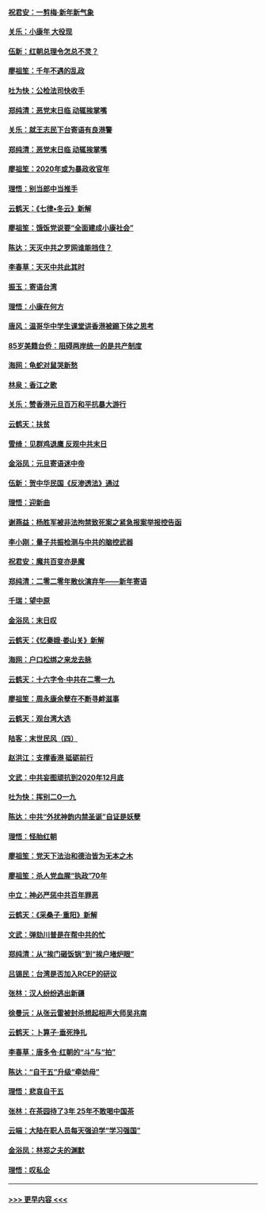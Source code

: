 #### [祝君安：一剪梅‧新年新气象](../pages/nsc993/n11776340.md?t=01090802) 
#### [关乐：小康年 大役现](../pages/nsc993/n11774213.md?t=01090802) 
#### [伍新：红朝总理令怎总不灵？](../pages/nsc993/n11770813.md?t=01090802) 
#### [廖祖笙：千年不遇的乱政](../pages/nsc993/n11770373.md?t=01090802) 
#### [吐为快：公检法司快收手](../pages/nsc993/n11770359.md?t=01090802) 
#### [郑纯清：恶党末日临 动辄挨掌嘴](../pages/nsc993/n11769912.md?t=01090802) 
#### [关乐：就王志民下台寄语有良港警](../pages/nsc993/n11769903.md?t=01090802) 
#### [郑纯清：恶党末日临 动辄挨掌嘴](../pages/nsc993/n11769356.md?t=01090802) 
#### [廖祖笙：2020年或为暴政收官年](../pages/nsc993/n11768216.md?t=01090802) 
#### [理悟：别当郎中当推手](../pages/nsc993/n11768243.md?t=01090802) 
#### [云鹤天：《七律▪冬云》新解](../pages/nsc993/n11768204.md?t=01090802) 
#### [廖祖笙：饿饭党说要“全面建成小康社会”](../pages/nsc993/n11767482.md?t=01090802) 
#### [陈达：天灭中共之罗网谁能挡住？](../pages/nsc993/n11767465.md?t=01090802) 
#### [李春草：天灭中共此其时](../pages/nsc993/n11767452.md?t=01090802) 
#### [振玉：寄语台湾](../pages/nsc993/n11767432.md?t=01090802) 
#### [理悟：小康在何方](../pages/nsc993/n11767394.md?t=01090802) 
#### [唐风：温哥华中学生课堂讲香港被踢下体之思考](../pages/nsc993/n11766848.md?t=01090802) 
#### [85岁美籍台侨：阻碍两岸统一的是共产制度](../pages/nsc993/n11765043.md?t=01090802) 
#### [海网：龟蛇对鼠哭新愁](../pages/nsc993/n11764895.md?t=01090802) 
#### [林泉：香江之歌](../pages/nsc993/n11764415.md?t=01090802) 
#### [关乐：赞香港元旦百万和平抗暴大游行](../pages/nsc993/n11764382.md?t=01090802) 
#### [云鹤天：扶贫](../pages/nsc993/n11764245.md?t=01090802) 
#### [雪绮：见群鸡退鹰  反观中共末日](../pages/nsc993/n11762112.md?t=01090802) 
#### [金浴凤：元旦寄语迷中帝](../pages/nsc993/n11761788.md?t=01090802) 
#### [伍新：贺中华民国《反渗透法》通过](../pages/nsc993/n11761994.md?t=01090802) 
#### [理悟：迎新曲](../pages/nsc993/n11761152.md?t=01090802) 
#### [谢燕益：杨胜军被非法拘禁致死案之紧急报案举报控告函](../pages/nsc993/n11756134.md?t=01090802) 
#### [李小刚：量子共振检测与中共的脑控武器](../pages/nsc993/n11754518.md?t=01090802) 
#### [祝君安：魔共百变亦是魔](../pages/nsc993/n11754469.md?t=01090802) 
#### [郑纯清：二零二零年散伙演弃年——新年寄语](../pages/nsc993/n11754195.md?t=01090802) 
#### [千瑞：望中原](../pages/nsc993/n11754159.md?t=01090802) 
#### [金浴凤：末日叹](../pages/nsc993/n11752359.md?t=01090802) 
#### [云鹤天：《忆秦娥‧娄山关》新解](../pages/nsc993/n11752348.md?t=01090802) 
#### [海网：户口松绑之来龙去脉](../pages/nsc993/n11752328.md?t=01090802) 
#### [云鹤天：十六字令‧中共在二零一九](../pages/nsc993/n11752305.md?t=01090802) 
#### [廖祖笙：周永康余孽在不断寻衅滋事](../pages/nsc993/n11751013.md?t=01090802) 
#### [云鹤天：观台湾大选](../pages/nsc993/n11751007.md?t=01090802) 
#### [陆客：末世民风（四）](../pages/nsc993/n11749203.md?t=01090802) 
#### [赵洪江：支撑香港 砥砺前行](../pages/nsc993/n11748482.md?t=01090802) 
#### [文武：中共妄图顽抗到2020年12月底](../pages/nsc993/n11748446.md?t=01090802) 
#### [吐为快：挥别二O一九](../pages/nsc993/n11748411.md?t=01090802) 
#### [陈达：中共“外扰神韵内禁圣诞”自证是妖孽](../pages/nsc993/n11748226.md?t=01090802) 
#### [理悟：怪胎红朝](../pages/nsc993/n11748206.md?t=01090802) 
#### [廖祖笙：党天下法治和德治皆为无本之木](../pages/nsc993/n11748135.md?t=01090802) 
#### [廖祖笙：杀人党血腥“执政”70年](../pages/nsc993/n11745144.md?t=01090802) 
#### [中立：神必严惩中共百年罪恶](../pages/nsc993/n11744970.md?t=01090802) 
#### [云鹤天：《采桑子‧重阳》新解](../pages/nsc993/n11744948.md?t=01090802) 
#### [文武：弹劾川普是在帮中共的忙](../pages/nsc993/n11744758.md?t=01090802) 
#### [郑纯清：从“挨门砸饭锅”到“挨户堵炉眼”](../pages/nsc993/n11744745.md?t=01090802) 
#### [吕锡民：台湾是否加入RCEP的研议](../pages/nsc993/n11744701.md?t=01090802) 
#### [张林：汉人纷纷逃出新疆](../pages/nsc993/n11743530.md?t=01090802) 
#### [徐曼沅：从张云雷被封杀想起相声大师吴兆南](../pages/nsc993/n11741816.md?t=01090802) 
#### [云鹤天：卜算子‧垂死挣扎](../pages/nsc993/n11739956.md?t=01090802) 
#### [李春草：唐多令‧红朝的“斗”与“拍”](../pages/nsc993/n11739830.md?t=01090802) 
#### [陈达：“自干五”升级“牵妨母”](../pages/nsc993/n11739724.md?t=01090802) 
#### [理悟：悲哀自干五](../pages/nsc993/n11739547.md?t=01090802) 
#### [张林：在茶园待了3年 25年不敢喝中国茶](../pages/nsc993/n11739240.md?t=01090802) 
#### [云端：大陆在职人员每天强迫学“学习强国”](../pages/nsc993/n11738735.md?t=01090802) 
#### [金浴凤：林郑之夫的渊默](../pages/nsc993/n11737735.md?t=01090802) 
#### [理悟：叹私企](../pages/nsc993/n11737715.md?t=01090802) 

----
#### [ >>> 更早内容 <<< ](../indexes/nsc993-earlier.md)
